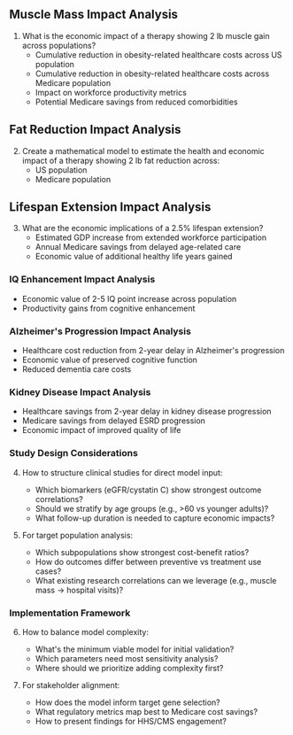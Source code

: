 ## Muscle Mass Impact Analysis
1. What is the economic impact of a therapy showing 2 lb muscle gain across populations?
   - Cumulative reduction in obesity-related healthcare costs across US population
   - Cumulative reduction in obesity-related healthcare costs across Medicare population
   - Impact on workforce productivity metrics
   - Potential Medicare savings from reduced comorbidities

## Fat Reduction Impact Analysis
2. Create a mathematical model to estimate the health and economic impact of a therapy showing 2 lb fat reduction across:
   - US population
   - Medicare population

## Lifespan Extension Impact Analysis
3. What are the economic implications of a 2.5% lifespan extension?
   - Estimated GDP increase from extended workforce participation
   - Annual Medicare savings from delayed age-related care
   - Economic value of additional healthy life years gained

### IQ Enhancement Impact Analysis
- Economic value of 2-5 IQ point increase across population
- Productivity gains from cognitive enhancement
   
### Alzheimer's Progression Impact Analysis
- Healthcare cost reduction from 2-year delay in Alzheimer's progression
- Economic value of preserved cognitive function
- Reduced dementia care costs
   
### Kidney Disease Impact Analysis
   - Healthcare savings from 2-year delay in kidney disease progression
   - Medicare savings from delayed ESRD progression
   - Economic impact of improved quality of life


### Study Design Considerations
4. How to structure clinical studies for direct model input:
   - Which biomarkers (eGFR/cystatin C) show strongest outcome correlations?
   - Should we stratify by age groups (e.g., >60 vs younger adults)?
   - What follow-up duration is needed to capture economic impacts?

5. For target population analysis:
   - Which subpopulations show strongest cost-benefit ratios?
   - How do outcomes differ between preventive vs treatment use cases?
   - What existing research correlations can we leverage (e.g., muscle mass → hospital visits)?

### Implementation Framework
6. How to balance model complexity:
   - What's the minimum viable model for initial validation?
   - Which parameters need most sensitivity analysis?
   - Where should we prioritize adding complexity first?

7. For stakeholder alignment:
   - How does the model inform target gene selection?
   - What regulatory metrics map best to Medicare cost savings?
   - How to present findings for HHS/CMS engagement?
